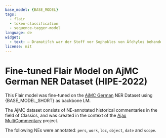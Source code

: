 ```yaml
---
base_model: {BASE_MODEL}
tags:
  - flair
  - token-classification
  - sequence-tagger-model
language: de
widget:
  - text: — Dramatiſch war der Stoff vor Sophokles von Äſchylos behandelt worden in den Θροῇσσαι , denen vielleicht in der Trilogie das Stüc>"OnJw» κοίσις vorherging , das Stück Σαλαμίνιαι folgte .
license: mit
---
```


# Fine-tuned Flair Model on AjMC German NER Dataset (HIPE-2022)

This Flair model was fine-tuned on the
[AjMC German](https://github.com/hipe-eval/HIPE-2022-data/blob/main/documentation/README-ajmc.md)
NER Dataset using {BASE_MODEL_SHORT} as backbone LM.

The AjMC dataset consists of NE-annotated historical commentaries in the field of Classics,
and was created in the context of the [Ajax MultiCommentary](https://mromanello.github.io/ajax-multi-commentary/)
project.

The following NEs were annotated: `pers`, `work`, `loc`, `object`, `date` and `scope`.